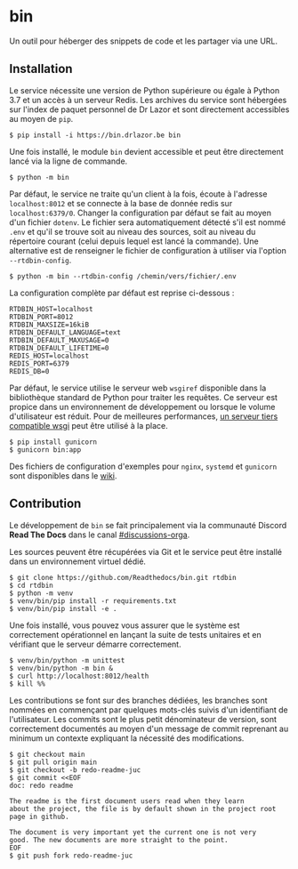 # bin

Un outil pour héberger des snippets de code et les partager via une URL.

## Installation

Le service nécessite une version de Python supérieure ou égale à Python 3.7 et un accès à un serveur Redis. Les archives du service sont hébergées sur l'index de paquet personnel de Dr Lazor et sont directement accessibles au moyen de `pip`.

	$ pip install -i https://bin.drlazor.be bin

Une fois installé, le module `bin` devient accessible et peut être directement lancé via la ligne de commande.

	$ python -m bin

Par défaut, le service ne traite qu'un client à la fois, écoute à l'adresse `localhost:8012` et se connecte à la base de donnée redis sur `localhost:6379/0`. Changer la configuration par défaut se fait au moyen d'un fichier `dotenv`. Le fichier sera automatiquement détecté s'il est nommé `.env` et qu'il se trouve soit au niveau des sources, soit au niveau du répertoire courant (celui depuis lequel est lancé la commande). Une alternative est de renseigner le fichier de configuration à utiliser via l'option `--rtdbin-config`.

	$ python -m bin --rtdbin-config /chemin/vers/fichier/.env

La configuration complète par défaut est reprise ci-dessous :

    RTDBIN_HOST=localhost
    RTDBIN_PORT=8012
    RTDBIN_MAXSIZE=16kiB
    RTDBIN_DEFAULT_LANGUAGE=text
    RTDBIN_DEFAULT_MAXUSAGE=0
    RTDBIN_DEFAULT_LIFETIME=0
    REDIS_HOST=localhost
    REDIS_PORT=6379
    REDIS_DB=0

Par défaut, le service utilise le serveur web `wsgiref` disponible dans la bibliothèque standard de Python pour traiter les requêtes. Ce serveur est propice dans un environnement de développement ou lorsque le volume d'utilisateur est réduit. Pour de meilleures performances, [un serveur tiers compatible wsgi](https://wsgi.readthedocs.io/en/latest/servers.html) peut être utilisé à la place.

	$ pip install gunicorn
	$ gunicorn bin:app

Des fichiers de configuration d'exemples pour `nginx`, `systemd` et `gunicorn` sont disponibles dans le [wiki](https://github.com/readthedocs-fr/bin/wiki/systemd-nginx-gunicorn).

## Contribution

Le développement de `bin` se fait principalement via la communauté Discord **Read The Docs** dans le canal [#discussions-orga](https://discord.gg/FECbXpmj7m).

Les sources peuvent être récupérées via Git et le service peut être installé dans un environnement virtuel dédié.

	$ git clone https://github.com/Readthedocs/bin.git rtdbin
	$ cd rtdbin
	$ python -m venv
	$ venv/bin/pip install -r requirements.txt
	$ venv/bin/pip install -e .

Une fois installé, vous pouvez vous assurer que le système est correctement opérationnel en lançant la suite de tests unitaires et en vérifiant que le serveur démarre correctement.

	$ venv/bin/python -m unittest
	$ venv/bin/python -m bin &
	$ curl http://localhost:8012/health
	$ kill %%

Les contributions se font sur des branches dédiées, les branches sont nommées en commençant par quelques mots-clés suivis d'un identifiant de l'utilisateur. Les commits sont le plus petit dénominateur de version, sont correctement documentés au moyen d'un message de commit reprenant au minimum un contexte expliquant la nécessité des modifications.

	$ git checkout main
	$ git pull origin main
	$ git checkout -b redo-readme-juc
	$ git commit <<EOF
	doc: redo readme
	
	The readme is the first document users read when they learn
	about the project, the file is by default shown in the project root
	page in github.
	
	The document is very important yet the current one is not very
	good. The new documents are more straight to the point.
	EOF
	$ git push fork redo-readme-juc
